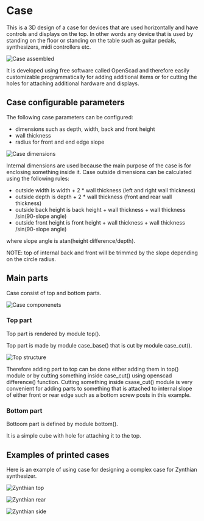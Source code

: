 # Case
This is a 3D design of a case for devices that are used horizontally and have controls and displays on the top. In other words any device that is used by standing on the floor or standing on the table such as guitar pedals, synthesizers, midi controllers etc.

![Case assembled](assets/Case-assembled.png)

It is developed using free software called OpenScad and therefore easily customizable programmatically for adding additional items or for cutting the holes for attaching additional hardware and displays.

## Case configurable parameters

The following case parameters can be configured:
- dimensions such as depth, width, back and front height
- wall thickness
- radius for front and end edge slope

![Case dimensions](assets/dimensions.png)

Internal dimensions are used because the main purpose of the case is for enclosing something inside it. Case outside dimensions can be calculated using the following rules:
- outside width is width + 2 * wall thickness (left and right wall thickness)
- outside depth  is depth + 2 * wall thickness (front and rear  wall thickness)
- outside back height is back height + wall thickness + wall thickness /sin(90-slope angle)
- outside front height is front height + wall thickness + wall thickness /sin(90-slope angle)

where slope angle is atan(height difference/depth).

NOTE: top of internal back and front will be trimmed by the slope depending on the circle radius.

## Main parts

Case consist of top and bottom parts.

![Case componenets](assets/Case-dissasembled.png)

### Top part

Top part is rendered by module top().

Top part is made by module case_base() that is cut by module case_cut(). 

![Top structure](assets/top_structure.png)

Therefore adding part to top can be done either adding them in top() module or by cutting something inside case_cut() using openscad difference() function. Cutting something inside csase_cut() module is very convenient for adding parts to something that is attached to internal slope of either front or rear edge such as a bottom screw posts in this example.

### Bottom part

Bottoom part is defined by module bottom().

It is a simple cube with hole for attaching it to the top. 

## Examples of printed cases

Here is an example of using case for designing a complex case for Zynthian synthesizer.

![Zynthian top](assets/zynthian_top.jpg)

![Zynthian rear](assets/zynthian_rear.jpg)

![Zynthian side](assets/zynthian_side.jpg)


